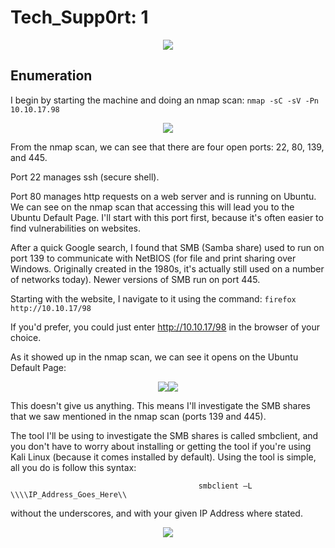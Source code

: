 # Tech_Supp0rt: 1
<p align="center"><img src="https://user-images.githubusercontent.com/60375020/164568509-7ebe3105-7af2-4301-94ae-e7cd6840d93d.png"></p>

## Enumeration
I begin by starting the machine and doing an nmap scan: ```nmap -sC -sV -Pn 10.10.17.98```

<p align="center"><img src="https://user-images.githubusercontent.com/60375020/164568833-b9293896-5045-4cdf-92d0-3a828c7c8efd.png"></p>

From the nmap scan, we can see that there are four open ports: 22, 80, 139, and 445.

Port 22 manages ssh (secure shell).  

Port 80 manages http requests on a web server and is running on Ubuntu. We can see on the nmap scan that accessing this will lead you to the Ubuntu Default Page. I'll start with this port first, because it's often easier to find vulnerabilities on websites. 

After a quick Google search, I found that SMB (Samba share) used to run on port 139 to communicate with NetBIOS (for file and print sharing over Windows. Originally created in the 1980s, it's actually still used on a number of networks today). Newer versions of SMB run on port 445.

Starting with the website, I navigate to it using the command: ```firefox http://10.10.17/98```

If you'd prefer, you could just enter http://10.10.17/98 in the browser of your choice. 

As it showed up in the nmap scan, we can see it opens on the Ubuntu Default Page: 

<p align="center"><img src="https://user-images.githubusercontent.com/60375020/166619250-ffe50728-232b-4c40-b3ac-690067359ce1.png"><img src="https://user-images.githubusercontent.com/60375020/166619311-39b37a6a-7ea6-4448-a03e-fb5e3ea599eb.png"></p>

This doesn't give us anything. This means I'll investigate the SMB shares that we saw mentioned in the nmap scan (ports 139 and 445).  

The tool I'll be using to investigate the SMB shares is called smbclient, and you don't have to worry about installing or getting the tool if you're using Kali Linux (because it comes installed by default). Using the tool is simple, all you do is follow this syntax: 

                                              smbclient –L  \\\\IP_Address_Goes_Here\\

without the underscores, and with your given IP Address where stated. 
<p align="center"><img src="https://user-images.githubusercontent.com/60375020/166620233-ce1432c1-d2de-4664-bfec-64d818ffbdeb.png"></p>
